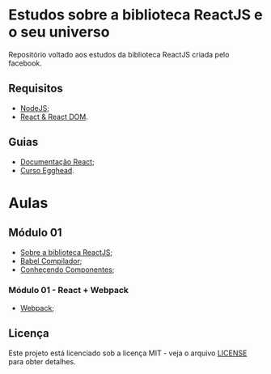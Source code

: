 # Estudos sobre a biblioteca ReactJS e o seu universo

Repositório voltado aos estudos da biblioteca ReactJS criada pelo facebook.

## Requisitos

* [NodeJS](https://nodejs.org/en);
* [React & React DOM](https://reactjs.org/docs/add-react-to-an-existing-app.html#installing-react).

## Guias

* [Documentação React](https://reactjs.org/docs);
* [Curso Egghead](https://egghead.io/courses/the-beginner-s-guide-to-reactjs).

# Aulas

## Módulo 01

* [Sobre a biblioteca ReactJS](lessons/m01/sobre-biblioteca-reactjs.md);
* [Babel Compilador](lessons/m01/babel-compilador.md);
* [Conheçendo Componentes](lessons/m01/conhecendo-componentes.md);

### Módulo 01 - React + Webpack

* [Webpack](lessons/m01-react-webpack/webpack.md);

## Licença

Este projeto está licenciado sob a licença MIT - veja o arquivo [LICENSE](LICENSE) para obter detalhes.